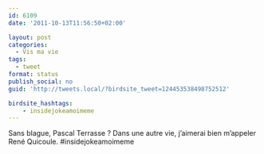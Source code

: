 ```yaml
---
id: 6109
date: '2011-10-13T11:56:50+02:00'

layout: post
categories:
  - Vis ma vie
tags:
  - tweet
format: status
publish_social: no
guid: 'http://tweets.local/?birdsite_tweet=124453538498752512'

birdsite_hashtags:
    - insidejokeamoimeme
---
```


Sans blague, Pascal Terrasse ? Dans une autre vie, j’aimerai bien m’appeler René Quicoule. #insidejokeamoimeme